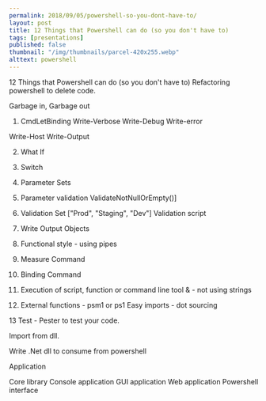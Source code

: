 ```yaml
---
permalink: 2018/09/05/powershell-so-you-dont-have-to/
layout: post
title: 12 Things that Powershell can do (so you don't have to)
tags: [presentations]
published: false
thumbnail: "/img/thumbnails/parcel-420x255.webp"
alttext: powershell
---
```


12 Things that Powershell can do (so you don't have to)
Refactoring powershell to delete code.

Garbage in, Garbage out

1. CmdLetBinding
   Write-Verbose
   Write-Debug
   Write-error

Write-Host
Write-Output

2. What If

3. Switch

4. Parameter Sets

5. Parameter validation ValidateNotNullOrEmpty()]

6. Validation Set ["Prod", "Staging", "Dev"]
   Validation script

7. Write Output Objects

8. Functional style - using pipes

9. Measure Command

10. Binding Command

11. Execution of script, function or command line tool & - not using strings

12. External functions - psm1 or ps1
    Easy imports - dot sourcing

13 Test - Pester to test your code.

Import from dll.

Write .Net dll to consume from powershell

Application

Core library
Console application
GUI application
Web application
Powershell interface
